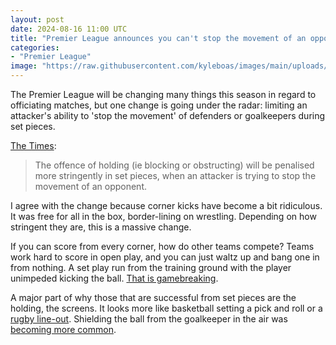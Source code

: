 ```yaml
---
layout: post
date: 2024-08-16 11:00 UTC
title: "Premier League announces you can't stop the movement of an opponent during a set piece"
categories:
- "Premier League"
image: "https://raw.githubusercontent.com/kyleboas/images/main/uploads/2024/08/14/Image-14Aug2024_22:04:27.png"
---
```


The Premier League will be changing many things this season in regard to officiating matches, but one change is going under the radar: limiting an attacker's ability to 'stop the movement' of defenders or goalkeepers during set pieces.

<!---more---> 

[The Times](https://www.thetimes.com/article/5155ac2c-f856-417b-a79c-abfceede3782?shareToken=be4f4077b64fe3f9bdbcfcd533bc1406):

> The offence of holding (ie blocking or obstructing) will be penalised more stringently in set pieces, when an attacker is trying to stop the movement of an opponent.

I agree with the change because corner kicks have become a bit ridiculous. It was free for all in the box, border-lining on wrestling. Depending on how stringent they are, this is a massive change. 

If you can score from every corner, how do other teams compete? Teams work hard to score in open play, and you can just waltz up and bang one in from nothing. A set play run from the training ground with the player unimpeded kicking the ball. [That is gamebreaking](https://tacticsjournal.com/2024/08/13/the-mind-of-an-innovator/).

A major part of why those that are successful from set pieces are the holding, the screens. It looks more like basketball setting a pick and roll or a [rugby line-out](https://tacticsjournal.com/2023/05/15/the-brentford-line-out/). Shielding the ball from the goalkeeper in the air was [becoming more common](https://tacticsjournal.com/2024/02/04/shielding-the-ball-from-the-goalkeeper-in-the-air-is-becoming-more-common/).